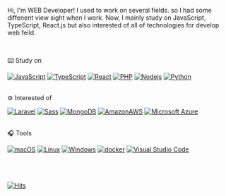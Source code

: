 Hi, I'm WEB Developer!
I used to work on several fields. so I had some diffenent view sight when I work.
Now, I mainly study on JavaScript, TypeScript, React.js but also interested of all of technologies for develop web feild.
<!-- This is my Portfolio site but It's still working on it! 👨‍🔧

https://204chad.github.io/Portfolio/ 
 -->
<br>
	
⌨️ Study on 
	
[![JavaScript](http://img.shields.io/badge/-JavaScript-gray?style=flat-square&logo=JavaScript)]()
[![TypeScript](http://img.shields.io/badge/-TypeScript-gray?style=flat-square&logo=TypeScript)]()
[![React](http://img.shields.io/badge/-React-gray?style=flat-square&logo=react)]()
[![PHP](http://img.shields.io/badge/-PHP-gray?style=flat-square&logo=PHP)]()
[![Nodejs](http://img.shields.io/badge/-Node.js-gray?style=flat-square&logo=node.js)]()
[![Python](http://img.shields.io/badge/-Python-gray?style=flat-square&logo=Python)]()
<br><br>	
	
⚙️ Interested of

[![Laravel](http://img.shields.io/badge/-Laravel-gray?style=flat-square&logo=Laravel)]()
[![Sass](http://img.shields.io/badge/-Sass-gray?style=flat-square&logo=Sass)]()
[![MongoDB](http://img.shields.io/badge/-MongoDB-gray?style=flat-square&logo=MongoDB)]()
[![AmazonAWS](http://img.shields.io/badge/-AWS-gray?style=flat-square&logo=AmazonAWS)]()
[![Microsoft Azure](http://img.shields.io/badge/-Azure-gray?style=flat-square&logo=MicrosoftAzure)]()
<br><br>
	
	
🎧 Tools
	
[![macOS](http://img.shields.io/badge/-macOS-gray?style=flat-square&logo=macOS)]()
[![Linux](http://img.shields.io/badge/-Linux-gray?style=flat-square&logo=Linux)]()
[![Windows](http://img.shields.io/badge/-Windows-gray?style=flat-square&logo=Windows)]()
[![docker](http://img.shields.io/badge/-docker-gray?style=flat-square&logo=docker)]()
[![Visual Studio Code](http://img.shields.io/badge/-VScode-gray?style=flat-square&logo=VisualStudioCode)]()

<br><br><br>
[![Hits](https://hits.seeyoufarm.com/api/count/incr/badge.svg?url=https%3A%2F%2Fgithub.com%2F204Chad&count_bg=%2379C83D&title_bg=%23555555&icon=&icon_color=%23E7E7E7&title=hits&edge_flat=false)](https://hits.seeyoufarm.com)





	

<!--
**204Chad/204Chad** is a ✨ _special_ ✨ repository because its `README.md` (this file) appears on your GitHub profile.

Here are some ideas to get you started:

- 🔭 I’m currently working on ...
- 🌱 I’m currently learning ...
- 👯 I’m looking to collaborate on ...
- 🤔 I’m looking for help with ...
- 💬 Ask me about ...
- 📫 How to reach me: ...
- 😄 Pronouns: ...
- ⚡ Fun fact: ...
-->
